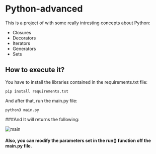 # Python-advanced
This is a project of with some really intresting concepts about Python:
* Closures
* Decorators
* Iterators
* Generators
* Sets

## How to execute it?
You have to install the libraries contained in the requirements.txt file:

`pip install requirements.txt`

And after that,  run the main.py file:

`python3 main.py`

###And It will returns the following:

![main](https://user-images.githubusercontent.com/71539596/132390590-75b339ce-49ec-42cc-8efc-1d0f7320f434.png)

#### Also, you can modify the parameters set in the run() function off the main.py file.




